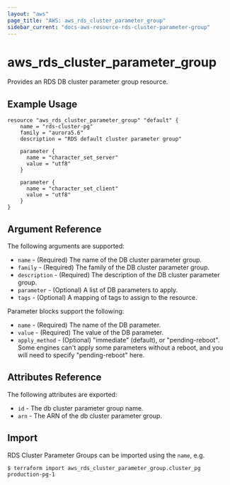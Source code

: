 ```yaml
---
layout: "aws"
page_title: "AWS: aws_rds_cluster_parameter_group"
sidebar_current: "docs-aws-resource-rds-cluster-parameter-group"
---
```


# aws\_rds\_cluster\_parameter\_group

Provides an RDS DB cluster parameter group resource.

## Example Usage

```
resource "aws_rds_cluster_parameter_group" "default" {
    name = "rds-cluster-pg"
    family = "aurora5.6"
    description = "RDS default cluster parameter group"

    parameter {
      name = "character_set_server"
      value = "utf8"
    }

    parameter {
      name = "character_set_client"
      value = "utf8"
    }
}
```

## Argument Reference

The following arguments are supported:

* `name` - (Required) The name of the DB cluster parameter group.
* `family` - (Required) The family of the DB cluster parameter group.
* `description` - (Required) The description of the DB cluster parameter group.
* `parameter` - (Optional) A list of DB parameters to apply.
* `tags` - (Optional) A mapping of tags to assign to the resource.

Parameter blocks support the following:

* `name` - (Required) The name of the DB parameter.
* `value` - (Required) The value of the DB parameter.
* `apply_method` - (Optional) "immediate" (default), or "pending-reboot". Some
    engines can't apply some parameters without a reboot, and you will need to
    specify "pending-reboot" here.

## Attributes Reference

The following attributes are exported:

* `id` - The db cluster parameter group name.
* `arn` - The ARN of the db cluster parameter group.


## Import

RDS Cluster Parameter Groups can be imported using the `name`, e.g.

```
$ terraform import aws_rds_cluster_parameter_group.cluster_pg production-pg-1
```